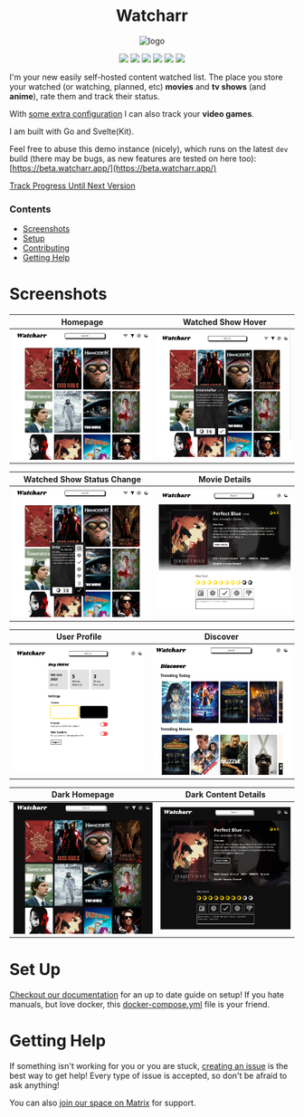 <h1 align="center">Watcharr</h1>
<p align="center"><img src="./static/logo-col.png" alt="logo" width="250" /></p>

<p align="center">
  <a href="https://github.com/sbondCo/Watcharr/pkgs/container/watcharr"><img src="https://img.shields.io/github/v/release/sbondCo/Watcharr?label=version&style=for-the-badge" /></a>
  <a href="https://beta.watcharr.app"><img src="https://img.shields.io/website?label=DEMO&style=for-the-badge&url=https%3A%2F%2Fbeta.watcharr.app" /></a>
  <a href="https://watcharr.app"><img src="https://img.shields.io/website?label=DOCS&style=for-the-badge&url=https%3A%2F%2Fwatcharr.app" /></a>
  <a href="https://github.com/sbondCo/Watcharr/issues"><img src="https://img.shields.io/github/issues-raw/sbondCo/Watcharr?label=ISSUES&style=for-the-badge" /></a>
  <a href="/LICENSE"><img src="https://img.shields.io/github/license/sbondCo/Watcharr?style=for-the-badge" /></a>
  <a href="https://matrix.to/#/#watcharr:matrix.org"><img src="https://img.shields.io/matrix/watcharr%3Amatrix.org?style=for-the-badge&logo=matrix" /></a>
</p>

I'm your new easily self-hosted content watched list. The place you store your watched (or watching, planned, etc) **movies** and **tv shows** (and **anime**), rate them and track their status.

With [some extra configuration](https://watcharr.app/docs/server_config/game-support-igdb) I can also track your **video games**.

I am built with Go and Svelte(Kit).

Feel free to abuse this demo instance (nicely), which runs on the latest `dev` build (there may be bugs, as new features are tested on here too): [https://beta.watcharr.app/](https://beta.watcharr.app/)

[Track Progress Until Next Version](https://github.com/orgs/sbondCo/projects/9/views/3)

### Contents

- [Screenshots](#screenshots)
- [Setup](#set-up)
- [Contributing](CONTRIBUTING.md)
- [Getting Help](#getting-help)

# Screenshots

<p align="center">

| Homepage                                                   | Watched Show Hover                                                      |
| ---------------------------------------------------------- | ----------------------------------------------------------------------- |
| <img src="./screenshot/homepage.png" alt="Watched List" /> | <img src="./screenshot/homepage-poster-hover.png" alt="Watched List" /> |

| Watched Show Status Change                                                              | Movie Details                                                                  |
| --------------------------------------------------------------------------------------- | ------------------------------------------------------------------------------ |
| <img src="./screenshot/homepage-poster-change-status.png" alt="Changing Show Status" /> | <img src="./screenshot/content-details-page.png" alt="Content Details Page" /> |

| User Profile                                                        | Discover                                                         |
| ------------------------------------------------------------------- | ---------------------------------------------------------------- |
| <img src="./screenshot/user-profile.png" alt="User Profile Page" /> | <img src="./screenshot/discover-page.png" alt="Discover Page" /> |

| Dark Homepage                                                          | Dark Content Details                                                                   |
| ---------------------------------------------------------------------- | -------------------------------------------------------------------------------------- |
| <img src="./screenshot/homepage-dark.png" alt="Dark Theme Homepage" /> | <img src="./screenshot/content-details-page-dark.png" alt="Dark Theme Content Page" /> |

</p>

# Set Up

[Checkout our documentation](https://watcharr.app/docs/category/installation) for an up to date guide on setup! If you hate manuals, but love docker, this [docker-compose.yml](./docker-compose.yml) file is your friend.

# Getting Help

If something isn't working for you or you are stuck, [creating an issue](https://github.com/sbondCo/Watcharr/issues/new) is the best way to get help! Every type of issue is accepted, so don't be afraid to ask anything!

You can also [join our space on Matrix](https://matrix.to/#/#watcharr:matrix.org) for support.
